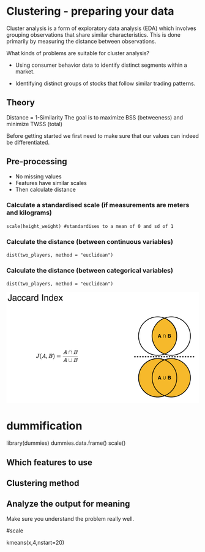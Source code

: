 # Clustering - preparing your data

Cluster analysis is a form of exploratory data analysis (EDA) which involves grouping observations that share similar characteristics. This is done primarily by measuring the distance between observations.

What kinds of problems are suitable for cluster analysis?
- Using consumer behavior data to identify distinct segments within a market.

- Identifying distinct groups of stocks that follow similar trading patterns.

## Theory

Distance = 1-Similarity
The goal is to maximize BSS (betweeness) and minimize TWSS (total)


Before getting started we first need to make sure that our values can indeed be differentiated.

## Pre-processing
- No missing values
- Features have similar scales
- Then calculate distance

### Calculate a standardised scale (if measurements are meters and kilograms)
```{R}
scale(height_weight) #standardises to a mean of 0 and sd of 1
```

### Calculate the distance (between continuous variables)
```{R}
dist(two_players, method = "euclidean")
```

### Calculate the distance (between categorical variables)
```{R}
dist(two_players, method = "euclidean")
```
![Jaccard index](jaccard.png)
  # dummification
  library(dummies)
  dummies.data.frame()
  scale()

## Which features to use

## Clustering method

## Analyze the output for meaning
Make sure you understand the problem really well.






#scale

kmeans(x,4,nstart=20)
